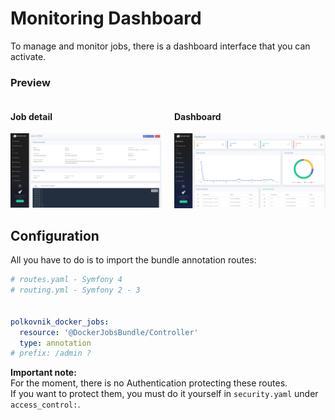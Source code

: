 Monitoring Dashboard
====================

To manage and monitor jobs, there is a dashboard interface that you can activate.



### Preview
<div style="display: flex;">
  <div style="margin-right: 20px">
    <h4>Job detail</h4>
    <img src="assets/docker-jobs-job-detail.jpg" width="400" />
  </div>

  <div>
    <h4>Dashboard</h4>
    <img src="assets/docker-jobs-dashboard.png" width="400" />
  </div>
</div>


Configuration
-------------
All you have to do is to import the bundle annotation routes:
```yaml
# routes.yaml - Symfony 4
# routing.yml - Symfony 2 - 3


polkovnik_docker_jobs:
  resource: '@DockerJobsBundle/Controller'
  type: annotation
# prefix: /admin ?

```

**Important note:**  
For the moment, there is no Authentication protecting these routes.  
If you want to protect them, you must do it yourself in `security.yaml` under `access_control:`.
